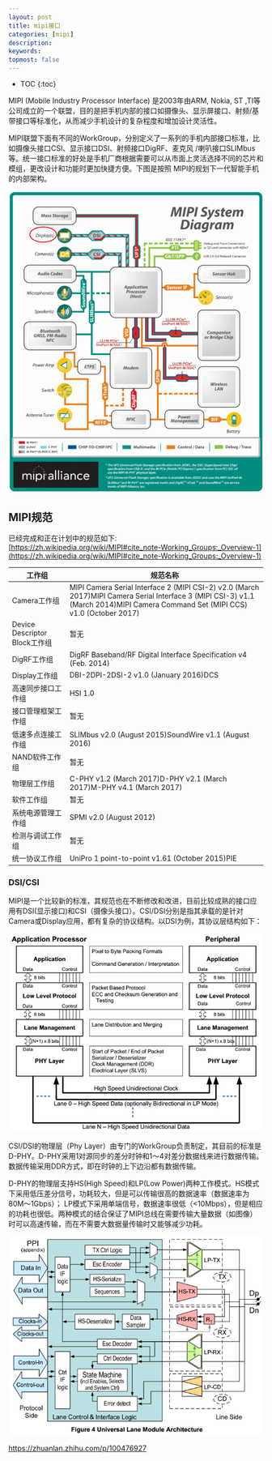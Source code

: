 ```yaml
---
layout: post
title: mipi接口
categories: [mipi]
description: 
keywords: 
topmost: false
---
```


* TOC
{:toc}

MIPI (Mobile Industry Processor Interface) 是2003年由ARM, Nokia, ST ,TI等公司成立的一个联盟，目的是把手机内部的接口如摄像头、显示屏接口、射频/基带接口等标准化，从而减少手机设计的复杂程度和增加设计灵活性。

MIPI联盟下面有不同的WorkGroup，分别定义了一系列的手机内部接口标准，比如摄像头接口CSI、显示接口DSI、射频接口DigRF、麦克风 /喇叭接口SLIMbus等。统一接口标准的好处是手机厂商根据需要可以从市面上灵活选择不同的芯片和模组，更改设计和功能时更加快捷方便。下图是按照 MIPI的规划下一代智能手机的内部架构。

![img](/images/mipi/MIPI-Protocol-865x1024.png)

## MIPI规范

已经完成和正在计划中的规范如下:
[https://zh.wikipedia.org/wiki/MIPI#cite_note-Working_Groups:_Overview-1](https://zh.wikipedia.org/wiki/MIPI#cite_note-Working_Groups:_Overview-1)

| **工作组**                    | **规范名称**                                                 |
| ----------------------------- | ------------------------------------------------------------ |
| Camera工作组                  | MIPI Camera Serial Interface 2 (MIPI CSI-2) v2.0 (March 2017)MIPI Camera Serial Interface 3 (MIPI CSI-3) v1.1 (March 2014)MIPI Camera Command Set (MIPI CCS) v1.0 (October 2017) |
| Device Descriptor Block工作组 | 暂无                                                         |
| DigRF工作组                   | DigRF Baseband/RF Digital Interface Specification v4 (Feb. 2014) |
| Display工作组                 | DBI-2DPI-2DSI-2 v1.0 (January 2016)DCS                       |
| 高速同步接口工作组            | HSI 1.0                                                      |
| 接口管理框架工作组            | 暂无                                                         |
| 低速多点连接工作组            | SLIMbus v2.0 (August 2015)SoundWire v1.1 (August 2016)       |
| NAND软件工作组                | 暂无                                                         |
| 物理层工作组                  | C-PHY v1.2 (March 2017)D-PHY v2.1 (March 2017)M-PHY v4.1 (March 2017) |
| 软件工作组                    | 暂无                                                         |
| 系统电源管理工作组            | SPMI v2.0 (August 2012)                                      |
| 检测与调试工作组              | 暂无                                                         |
| 统一协议工作组                | UniPro 1 point-to-point v1.61 (October 2015)PIE              |

### DSI/CSI

MIPI是一个比较新的标准，其规范也在不断修改和改进，目前比较成熟的接口应用有DSI(显示接口)和CSI（摄像头接口）。CSI/DSI分别是指其承载的是针对Camera或Display应用，都有复杂的协议结构。以DSI为例，其协议层结构如下：

![img](/images/mipi/MIPI-DSI.png)

CSI/DSI的物理层（Phy Layer）由专门的WorkGroup负责制定，其目前的标准是D-PHY。D-PHY采用1对源同步的差分时钟和1～4对差分数据线来进行数据传输。数据传输采用DDR方式，即在时钟的上下边沿都有数据传输。

D-PHY的物理层支持HS(High Speed)和LP(Low Power)两种工作模式。HS模式下采用低压差分信号，功耗较大，但是可以传输很高的数据速率（数据速率为80M～1Gbps）； LP模式下采用单端信号，数据速率很低（<10Mbps），但是相应的功耗也很低。两种模式的结合保证了MIPI总线在需要传输大量数据（如图像） 时可以高速传输，而在不需要大数据量传输时又能够减少功耗。

![img](/images/mipi/MIPI-DPHY.png)

https://zhuanlan.zhihu.com/p/100476927
